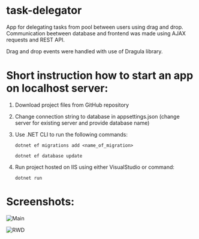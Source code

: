 # task-delegator

App for delegating tasks from pool between users using drag and drop. 
Communication beetween database and frontend was made using AJAX requests and REST API.

Drag and drop events were handled with use of Dragula library.

# Short instruction how to start an app on localhost server:

1. Download project files from GitHub repository
2. Change connection string to database in appsettings.json (change server for existing server and provide database name)
3. Use .NET CLI to run the following commands:

   ``` dotnet ef migrations add <name_of_migration> ```
   
   ``` dotnet ef database update ```
4. Run project hosted on IIS using either VisualStudio or command:

   ```dotnet run```
   
# Screenshots:
   ![Main](https://i.imgur.com/ooOG6Qv.png "Main")
   
   
   ![RWD](https://i.imgur.com/ygd047i.png "RWD")
